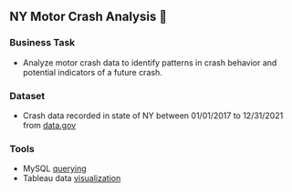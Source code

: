 ## NY Motor Crash Analysis  🚗

### Business Task
- Analyze motor crash data to identify patterns in crash behavior and potential indicators of a future crash.

### Dataset 
- Crash data recorded in state of NY between 01/01/2017 to 12/31/2021 from [data.gov](https://catalog.data.gov/dataset/motor-vehicle-crashes-case-information-three-year-window)

### Tools
- MySQL [querying](https://github.com/ryanpark0117/NY-Motor-Crash-Analysis/blob/main/Querying.md) 
- Tableau data [visualization](https://public.tableau.com/app/profile/ryan.park7995/viz/NYCrashDashboard/Dashboard1)
